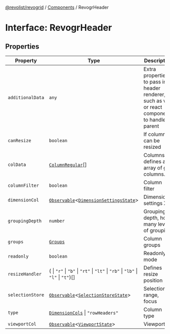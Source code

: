 [@revolist/revogrid](README.md) / [Components](Namespace.Components.md) / RevogrHeader

# Interface: RevogrHeader

## Properties

| Property | Type | Description | Defined in |
| ------ | ------ | ------ | ------ |
| `additionalData` | `any` | Extra properties to pass into header renderer, such as vue or react components to handle parent | [src/components.d.ts:444](https://github.com/revolist/revogrid/blob/832a695f4c49c94511535fe3aac75fac9a36ad76/src/components.d.ts#L444) |
| `canResize` | `boolean` | If columns can be resized | [src/components.d.ts:448](https://github.com/revolist/revogrid/blob/832a695f4c49c94511535fe3aac75fac9a36ad76/src/components.d.ts#L448) |
| `colData` | [`ColumnRegular`](Interface.ColumnRegular.md)[] | Columns - defines an array of grid columns. | [src/components.d.ts:452](https://github.com/revolist/revogrid/blob/832a695f4c49c94511535fe3aac75fac9a36ad76/src/components.d.ts#L452) |
| `columnFilter` | `boolean` | Column filter | [src/components.d.ts:456](https://github.com/revolist/revogrid/blob/832a695f4c49c94511535fe3aac75fac9a36ad76/src/components.d.ts#L456) |
| `dimensionCol` | [`Observable`](TypeAlias.Observable.md)\<[`DimensionSettingsState`](Interface.DimensionSettingsState.md)\> | Dimension settings X | [src/components.d.ts:460](https://github.com/revolist/revogrid/blob/832a695f4c49c94511535fe3aac75fac9a36ad76/src/components.d.ts#L460) |
| `groupingDepth` | `number` | Grouping depth, how many levels of grouping | [src/components.d.ts:464](https://github.com/revolist/revogrid/blob/832a695f4c49c94511535fe3aac75fac9a36ad76/src/components.d.ts#L464) |
| `groups` | [`Groups`](TypeAlias.Groups.md) | Column groups | [src/components.d.ts:468](https://github.com/revolist/revogrid/blob/832a695f4c49c94511535fe3aac75fac9a36ad76/src/components.d.ts#L468) |
| `readonly` | `boolean` | Readonly mode | [src/components.d.ts:472](https://github.com/revolist/revogrid/blob/832a695f4c49c94511535fe3aac75fac9a36ad76/src/components.d.ts#L472) |
| `resizeHandler` | ( \| `"r"` \| `"b"` \| `"rt"` \| `"lt"` \| `"rb"` \| `"lb"` \| `"l"` \| `"t"`)[] | Defines resize position | [src/components.d.ts:476](https://github.com/revolist/revogrid/blob/832a695f4c49c94511535fe3aac75fac9a36ad76/src/components.d.ts#L476) |
| `selectionStore` | [`Observable`](TypeAlias.Observable.md)\<[`SelectionStoreState`](TypeAlias.SelectionStoreState.md)\> | Selection, range, focus | [src/components.d.ts:480](https://github.com/revolist/revogrid/blob/832a695f4c49c94511535fe3aac75fac9a36ad76/src/components.d.ts#L480) |
| `type` | [`DimensionCols`](TypeAlias.DimensionCols.md) \| `"rowHeaders"` | Column type | [src/components.d.ts:484](https://github.com/revolist/revogrid/blob/832a695f4c49c94511535fe3aac75fac9a36ad76/src/components.d.ts#L484) |
| `viewportCol` | [`Observable`](TypeAlias.Observable.md)\<[`ViewportState`](Interface.ViewportState.md)\> | Viewport X | [src/components.d.ts:488](https://github.com/revolist/revogrid/blob/832a695f4c49c94511535fe3aac75fac9a36ad76/src/components.d.ts#L488) |
